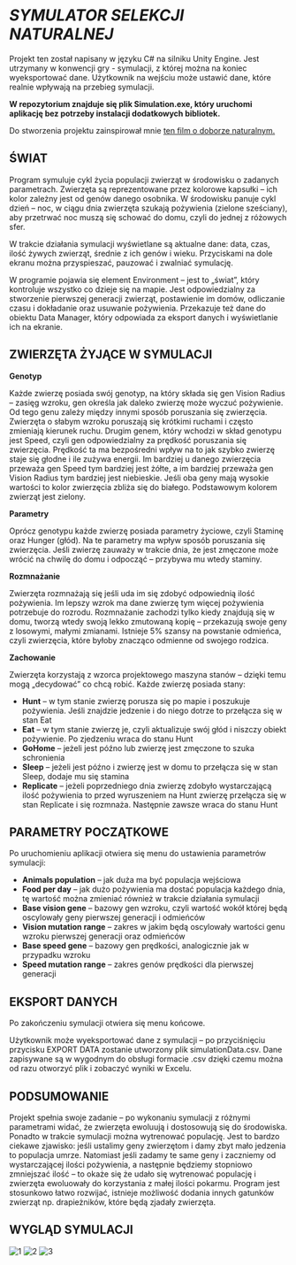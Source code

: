 # **_SYMULATOR SELEKCJI NATURALNEJ_**

Projekt ten został napisany w języku C# na silniku Unity Engine. Jest utrzymany w konwencji gry - symulacji, z której można na koniec wyeksportować dane. Użytkownik na wejściu może ustawić dane, które realnie wpływają na przebieg symulacji. 

**W repozytorium znajduje się plik Simulation.exe, który uruchomi aplikację bez potrzeby instalacji dodatkowych bibliotek.**

Do stworzenia projektu zainspirował mnie [ten film o doborze naturalnym.](https://www.youtube.com/watch?v=0ZGbIKd0XrM)

## ŚWIAT

Program symuluje cykl życia populacji zwierząt w środowisku o zadanych parametrach. Zwierzęta są reprezentowane przez kolorowe kapsułki – ich kolor zależny jest od genów danego osobnika. W środowisku panuje cykl dzień – noc, w ciągu dnia zwierzęta szukają pożywienia (zielone sześciany), aby przetrwać noc muszą się schować do domu, czyli do jednej z różowych sfer.

W trakcie działania symulacji wyświetlane są aktualne dane: data, czas, ilość żywych zwierząt, średnie z ich genów i wieku. Przyciskami na dole ekranu można przyspieszać, pauzować i zwalniać symulację.

W programie pojawia się element Environment – jest to „świat”, który kontroluje wszystko co dzieje się na mapie. Jest odpowiedzialny za stworzenie pierwszej generacji zwierząt, postawienie im domów, odliczanie czasu i dokładanie oraz usuwanie pożywienia. Przekazuje też dane do obiektu Data Manager, który odpowiada za eksport danych i wyświetlanie ich na ekranie.

## ZWIERZĘTA ŻYJĄCE W SYMULACJI

**Genotyp**

Każde zwierzę posiada swój genotyp, na który składa się gen Vision Radius – zasięg wzroku, gen określa jak daleko zwierzę może wyczuć pożywienie. Od tego genu zależy między innymi sposób poruszania się zwierzęcia. Zwierzęta o słabym wzroku poruszają się krótkimi ruchami i często zmieniają kierunek ruchu. Drugim genem, który wchodzi w skład genotypu jest Speed, czyli gen odpowiedzialny za prędkość poruszania się zwierzęcia. Prędkość ta ma bezpośredni wpływ na to jak szybko zwierzę staje się głodne i ile zużywa energii. Im bardziej u danego zwierzęcia przeważa gen Speed tym bardziej jest żółte, a im bardziej przeważa gen Vision Radius tym bardziej jest niebieskie. Jeśli oba geny mają wysokie wartości to kolor zwierzęcia zbliża się do białego. Podstawowym kolorem zwierząt jest zielony.

**Parametry**

Oprócz genotypu każde zwierzę posiada parametry życiowe, czyli Staminę oraz Hunger (głód). Na te parametry ma wpływ sposób poruszania się zwierzęcia. Jeśli zwierzę zauważy w trakcie dnia, że jest zmęczone może wrócić na chwilę do domu i odpocząć – przybywa mu wtedy staminy.

**Rozmnażanie**

Zwierzęta rozmnażają się jeśli uda im się zdobyć odpowiednią ilość pożywienia. Im lepszy wzrok ma dane zwierzę tym więcej pożywienia potrzebuje do rozrodu. Rozmnażanie zachodzi tylko kiedy znajdują się w domu, tworzą wtedy swoją lekko zmutowaną kopię – przekazują swoje geny z losowymi, małymi zmianami. Istnieje 5% szansy na powstanie odmieńca, czyli zwierzęcia, które byłoby znacząco odmienne od swojego rodzica.

**Zachowanie**

Zwierzęta korzystają z wzorca projektowego maszyna stanów – dzięki temu mogą „decydować” co chcą robić. Każde zwierzę posiada stany:

 - **Hunt** – w tym stanie zwierzę porusza się po mapie i poszukuje
   pożywienia. Jeśli znajdzie jedzenie i do niego dotrze to przełącza się w stan Eat
 - **Eat** – w tym stanie zwierzę je, czyli aktualizuje swój głód i niszczy obiekt pożywienie. Po zjedzeniu wraca do stanu Hunt
 - **GoHome** – jeżeli jest późno lub zwierzę jest zmęczone to szuka schronienia
 - **Sleep** – jeżeli jest późno i zwierzę jest w domu to przełącza się w stan Sleep, dodaje mu się stamina
 - **Replicate** – jeżeli poprzedniego dnia zwierzę zdobyło wystarczającą ilość pożywienia to przed wyruszeniem na Hunt zwierzę przełącza się w stan Replicate i się rozmnaża. Następnie zawsze wraca do stanu Hunt
 
 ## PARAMETRY POCZĄTKOWE
 Po uruchomieniu aplikacji otwiera się menu do ustawienia parametrów symulacji:
 - **Animals population** – jak duża ma być populacja wejściowa
 - **Food per day** – jak dużo pożywienia ma dostać populacja każdego dnia, tę wartość można zmieniać również w trakcie działania symulacji
 - **Base vision gene** – bazowy gen wzroku, czyli wartość wokół której będą oscylowały geny pierwszej generacji i odmieńców
 - **Vision mutation range** – zakres w jakim będą oscylowały wartości genu wzroku pierwszej generacji oraz odmieńców
 - **Base speed gene** – bazowy gen prędkości, analogicznie jak w przypadku wzroku
 - **Speed mutation range** – zakres genów prędkości dla pierwszej generacji
 

## EKSPORT DANYCH
Po zakończeniu symulacji otwiera się menu końcowe.

Użytkownik może wyeksportować dane z symulacji – po przyciśnięciu przycisku EXPORT DATA zostanie utworzony plik simulationData.csv. Dane zapisywane są w wygodnym do obsługi formacie .csv dzięki czemu można od razu otworzyć plik i zobaczyć wyniki w Excelu.

## PODSUMOWANIE

Projekt spełnia swoje zadanie – po wykonaniu symulacji z różnymi parametrami widać, że zwierzęta ewoluują i dostosowują się do środowiska. Ponadto w trakcie symulacji można wytrenować populację. Jest to bardzo ciekawe zjawisko: jeśli ustalimy geny zwierzętom i damy zbyt mało jedzenia to populacja umrze. Natomiast jeśli zadamy te same geny i zaczniemy od wystarczającej ilości pożywienia, a następnie będziemy stopniowo zmniejszać ilość – to okaże się że udało się wytrenować populację i zwierzęta ewoluowały do korzystania z małej ilości pokarmu. Program jest stosunkowo łatwo rozwijać, istnieje możliwość dodania innych gatunków zwierząt np. drapieżników, które będą zjadały zwierzęta.

## WYGLĄD SYMULACJI

![1](https://user-images.githubusercontent.com/101990687/201497274-bd4dfeab-98cf-4d2a-99ac-cf6e6a06032f.png)
![2](https://user-images.githubusercontent.com/101990687/201497279-9d2afd6d-a2ea-4426-b6e0-0451f0898656.png)
![3](https://user-images.githubusercontent.com/101990687/201497277-79bcf06b-7a41-4979-87d7-c6504ed43d06.png)
